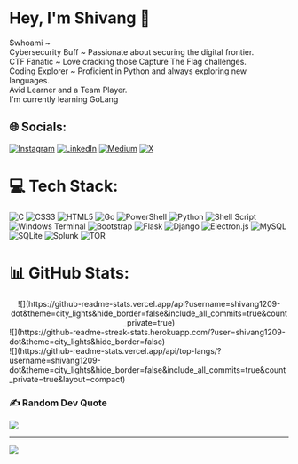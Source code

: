 # Hey, I'm Shivang 👤
$whoami ~<br>Cybersecurity Buff ~ Passionate about securing the digital frontier.<br>CTF Fanatic ~ Love cracking those Capture The Flag challenges.<br>Coding Explorer ~ Proficient in Python and always exploring new languages.<br>Avid Learner and a Team Player.<br>I'm currently learning GoLang<br> 


## 🌐 Socials:
[![Instagram](https://img.shields.io/badge/Instagram-%23E4405F.svg?logo=Instagram&logoColor=white)](https://instagram.com/sh1v4ng) [![LinkedIn](https://img.shields.io/badge/LinkedIn-%230077B5.svg?logo=linkedin&logoColor=white)](https://linkedin.com/in/shivang-tiwari2415) [![Medium](https://img.shields.io/badge/Medium-12100E?logo=medium&logoColor=white)](https://medium.com/@shivangtiwari2415) [![X](https://img.shields.io/badge/X-black.svg?logo=X&logoColor=white)](https://x.com/Sh1v4ng_T1w4r1) 

# 💻 Tech Stack:
![C](https://img.shields.io/badge/c-%2300599C.svg?style=for-the-badge&logo=c&logoColor=white) ![CSS3](https://img.shields.io/badge/css3-%231572B6.svg?style=for-the-badge&logo=css3&logoColor=white) ![HTML5](https://img.shields.io/badge/html5-%23E34F26.svg?style=for-the-badge&logo=html5&logoColor=white) ![Go](https://img.shields.io/badge/go-%2300ADD8.svg?style=for-the-badge&logo=go&logoColor=white) ![PowerShell](https://img.shields.io/badge/PowerShell-%235391FE.svg?style=for-the-badge&logo=powershell&logoColor=white) ![Python](https://img.shields.io/badge/python-3670A0?style=for-the-badge&logo=python&logoColor=ffdd54) ![Shell Script](https://img.shields.io/badge/shell_script-%23121011.svg?style=for-the-badge&logo=gnu-bash&logoColor=white) ![Windows Terminal](https://img.shields.io/badge/Windows%20Terminal-%234D4D4D.svg?style=for-the-badge&logo=windows-terminal&logoColor=white) ![Bootstrap](https://img.shields.io/badge/bootstrap-%238511FA.svg?style=for-the-badge&logo=bootstrap&logoColor=white) ![Flask](https://img.shields.io/badge/flask-%23000.svg?style=for-the-badge&logo=flask&logoColor=white) ![Django](https://img.shields.io/badge/django-%23092E20.svg?style=for-the-badge&logo=django&logoColor=white) ![Electron.js](https://img.shields.io/badge/Electron-191970?style=for-the-badge&logo=Electron&logoColor=white) ![MySQL](https://img.shields.io/badge/mysql-4479A1.svg?style=for-the-badge&logo=mysql&logoColor=white) ![SQLite](https://img.shields.io/badge/sqlite-%2307405e.svg?style=for-the-badge&logo=sqlite&logoColor=white) ![Splunk](https://img.shields.io/badge/splunk-%23000000.svg?style=for-the-badge&logo=splunk&logoColor=white) ![TOR](https://img.shields.io/badge/tor-%237E4798.svg?style=for-the-badge&logo=tor-project&logoColor=white)
# 📊 GitHub Stats:
<center>![](https://github-readme-stats.vercel.app/api?username=shivang1209-dot&theme=city_lights&hide_border=false&include_all_commits=true&count_private=true)<br/></center>
![](https://github-readme-streak-stats.herokuapp.com/?user=shivang1209-dot&theme=city_lights&hide_border=false)<br/>
![](https://github-readme-stats.vercel.app/api/top-langs/?username=shivang1209-dot&theme=city_lights&hide_border=false&include_all_commits=true&count_private=true&layout=compact)

### ✍️ Random Dev Quote
![](https://quotes-github-readme.vercel.app/api?type=horizontal&theme=radical)

---
[![](https://visitcount.itsvg.in/api?id=shivang1209-dot&icon=0&color=0)](https://visitcount.itsvg.in)

<!-- Proudly created with GPRM ( https://gprm.itsvg.in ) -->

